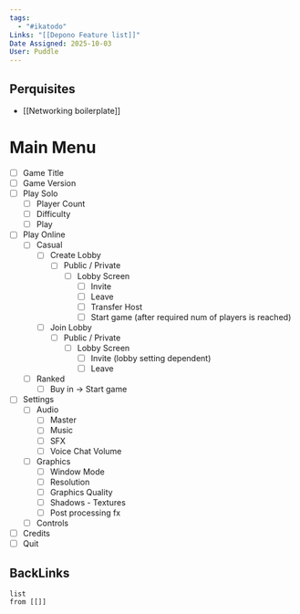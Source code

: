 ```yaml
---
tags:
  - "#ikatodo"
Links: "[[Depono Feature list]]"
Date Assigned: 2025-10-03
User: Puddle
---
```

## Perquisites
- [[Networking boilerplate]]
# Main Menu
- [ ] Game Title
- [ ] Game Version
- [ ] Play Solo
    - [ ] Player Count
    - [ ] Difficulty
    - [ ] Play
- [ ] Play Online
    - [ ] Casual
        - [ ] Create Lobby
            - [ ] Public / Private
                - [ ]   Lobby Screen
                    - [ ] Invite
                    - [ ] Leave
                    - [ ] Transfer Host
                    - [ ] Start game (after required num of players is reached)
        - [ ] Join Lobby
            - [ ] Public / Private
                - [ ] Lobby Screen
                    - [ ] Invite (lobby setting dependent)
                    - [ ] Leave
    - [ ] Ranked
        - [ ] Buy in
            -> Start game
- [ ] Settings
    - [ ] Audio
        - [ ] Master
        - [ ] Music
        - [ ] SFX
        - [ ] Voice Chat Volume
    - [ ] Graphics
        - [ ] Window Mode
        - [ ] Resolution
        - [ ] Graphics Quality
        - [ ] Shadows - Textures
        - [ ] Post processing fx
    - [ ] Controls
- [ ] Credits
- [ ] Quit

## BackLinks

```dataview
list
from [[]]
```

